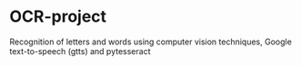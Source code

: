 # OCR-project

Recognition of letters and words using computer vision techniques, Google text-to-speech (gtts) and pytesseract 
